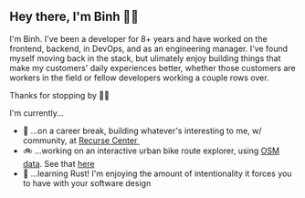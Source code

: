 ## Hey there, I'm Binh ✌🏼

I'm Binh. I've been a developer for 8+ years and have worked on the frontend, backend, in DevOps, and as an engineering manager. I've found myself moving back in the stack, but ulimately enjoy building things that make my customers' daily experiences better, whether those customers are workers in the field or fellow developers working a couple rows over.

Thanks for stopping by 🙏🏼

I'm currently...
- 🌱 ...on a career break, building whatever's interesting to me, w/ community, at [Recurse Center <img src="https://github.com/binhrobles/binhrobles/assets/15114767/787dfc6b-4c00-44ba-8cf4-4c93079b1edc" width="12" />](www.recurse.com)
- 🚲 ...working on an interactive urban bike route explorer, using [OSM data](https://en.wikipedia.org/wiki/OpenStreetMap). See that [here](https://github.com/binhrobles/rusty-bikes)
- 🦀 ...learning Rust! I'm enjoying the amount of intentionality it forces you to have with your software design


<!--
**binhrobles/binhrobles** is a ✨ _special_ ✨ repository because its `README.md` (this file) appears on your GitHub profile.

Here are some ideas to get you started:

- 🔭 I’m currently working on ...
- 🌱 I’m currently learning ...
- 👯 I’m looking to collaborate on ...
- 🤔 I’m looking for help with ...
- 💬 Ask me about ...
- 📫 How to reach me: ...
- 😄 Pronouns: ...
- ⚡ Fun fact: ...
-->
